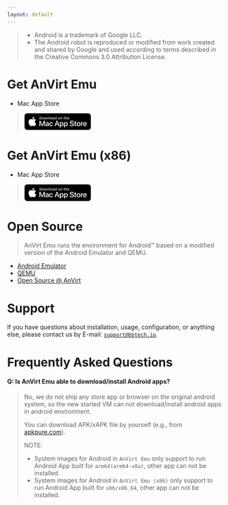 ```yaml
---
layout: default
---
```


> * Android is a trademark of Google LLC.
> * The Android robot is reproduced or modified from work created and shared by Google and used according to terms described in the Creative Commons 3.0 Attribution License.

# Get AnVirt Emu
* Mac App Store
> [![Download on the Mac App Store](./assets/Download_on_the_Mac_App_Store_Badge_US-UK_blk_092917.png)](https://apps.apple.com/us/app/anvirt-emu/id1591868812)

# Get AnVirt Emu (x86)
* Mac App Store
> [![Download on the Mac App Store](./assets/Download_on_the_Mac_App_Store_Badge_US-UK_blk_092917.png)](https://apps.apple.com/us/app/anvirt-emu-x86/id1609334393)

# Open Source
> AnVirt Emu runs the environment for Android™ based on a modified version of the Android Emulator and QEMU.

* [Android Emulator](https://source.android.com/setup/create/avd)
* [QEMU](https://www.qemu.org/)
* [Open Source @ AnVirt](https://github.com/anvirt)

# Support
If you have questions about installation, usage, configuration, or anything else, please contact us by E-mail: [`support@bbtech.io`](mailto:support@bbtech.io).

# Frequently Asked Questions
#### Q: Is AnVirt Emu able to download/install Android apps? 
> No, we do not ship any store app or browser on the original android system, so the new started VM can not download/install android apps in android environment.
>
> You can download APK/xAPK file by yourself (e.g., from [apkpure.com](https://apkpure.com)).
>
> NOTE:
> * System images for Android in `AnVirt Emu` only support to run Android App built for `arm64(arm64-v8a)`, other app can not be installed.
> * System images for Android in `AnVirt Emu (x86)` only support to run Android App built for `x86/x86_64`, other app can not be installed.
